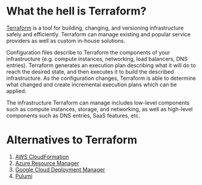 # What the hell is Terraform?
[Terraform](https://www.terraform.io/) is a tool for building, changing, and versioning infrastructure safely and efficiently. Terraform can manage existing and popular service providers as well as custom in-house solutions.

Configuration files describe to Terraform the components of your infrastructure (e.g. compute instances, networking, load balancers, DNS entries). Terraform generates an execution plan describing what it will do to reach the desired state, and then executes it to build the described infrastructure. As the configuration changes, Terraform is able to determine what changed and create incremental execution plans which can be applied.

The infrastructure Terraform can manage includes low-level components such as compute instances, storage, and networking, as well as high-level components such as DNS entries, SaaS features, etc.

# Alternatives to Terraform
1. [AWS CloudFormation](https://aws.amazon.com/cloudformation/)
2. [Azure Resource Manager](https://docs.microsoft.com/en-us/azure/azure-resource-manager/management/overview)
3. [Google Cloud Deployment Manager](https://cloud.google.com/deployment-manager/docs)
4. [Pulumi](https://www.pulumi.com/)